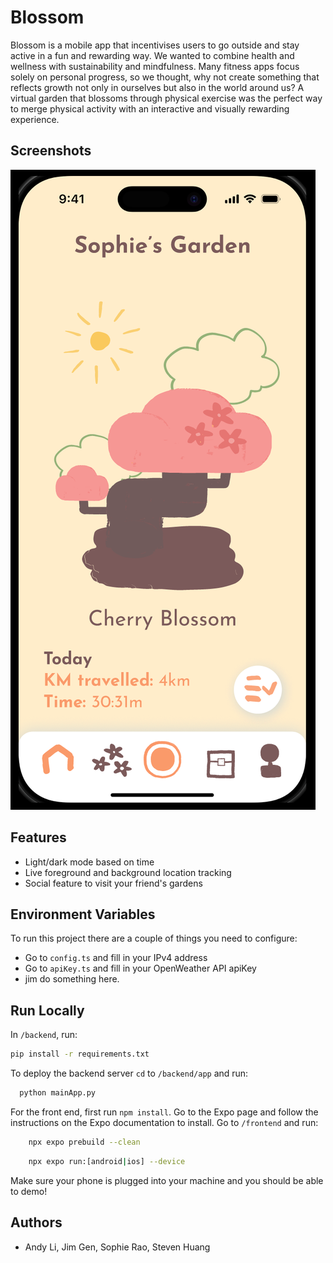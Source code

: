 
# Blossom
Blossom is a mobile app that incentivises users to go outside and stay active in a fun and rewarding way. We wanted to combine health and wellness with sustainability and mindfulness. Many fitness apps focus solely on personal progress, so we thought, why not create something that reflects growth not only in ourselves but also in the world around us? A virtual garden that blossoms through physical exercise was the perfect way to merge physical activity with an interactive and visually rewarding experience.

## Screenshots
![App Screenshot](/assets/screenshot1.png)



## Features

- Light/dark mode based on time
- Live foreground and background location tracking
- Social feature to visit your friend's gardens


## Environment Variables

To run this project there are a couple of things you need to configure:
- Go to `config.ts` and fill in your IPv4 address
- Go to `apiKey.ts` and fill in your OpenWeather API apiKey
- jim do something here.

## Run Locally
In `/backend`, run:

```bash
pip install -r requirements.txt
```

To deploy the backend server `cd` to `/backend/app` and run:

```bash
  python mainApp.py
```

For the front end, first run `npm install`. Go to the Expo page and follow the instructions on the Expo documentation to install. Go to `/frontend` and run:
```bash
    npx expo prebuild --clean
```
```bash
    npx expo run:[android|ios] --device
```
Make sure your phone is plugged into your machine and you should be able to demo!

## Authors

- Andy Li, Jim Gen, Sophie Rao, Steven Huang

